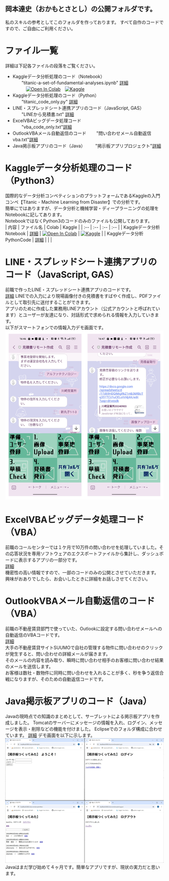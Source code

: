 ## 岡本達史（おかもとさとし）の公開フォルダです。
私のスキルの参考としてこのフォルダを作っております。
すべて自作のコードですので、ご自由にご利用ください。

# ファイル一覧
詳細は下記各ファイルの段落をご覧ください。
- Kaggleデータ分析処理のコード（Notebook）  
　　"titanic-a-set-of-fundamental-analyses.ipynb" [詳細](titanic-a-set-of-fundamental-analyses.ipynb)  
　　　[![Open In Colab](https://colab.research.google.com/assets/colab-badge.svg)](https://colab.research.google.com/github/kazakamibeer/public/blob/main/titanic-a-set-of-fundamental-analyses.ipynb)　[![Kaggle](https://kaggle.com/static/images/open-in-kaggle.svg)](https://kaggle.com/kernels/welcome?src=https://github.com/kazakamibeer/public/blob/main/titanic-a-set-of-fundamental-analyses.ipynb)
- Kaggleデータ分析処理のコード（Python）  
　　"titanic_code_only.py" [詳細](titanic_code_only.py)
- LINE・スプレッドシート連携アプリのコード（JavaScript, GAS）  
　　"LINEから見積書.txt" [詳細](LINEから見積書.txt)  
- ExcelVBAビッグデータ処理コード  
　　"vba_code_only.txt"[詳細](vba_code_only.txt)
- OutlookVBAメール自動返信のコード
　　"問い合わせメール自動返信vba.txt"[詳細](問い合わせメール自動返信vba.txt) 
- Java掲示板アプリのコード（Java）
　　"掲示板アプリプロジェクト"[詳細](掲示板アプリプロジェクト)
  
# Kaggleデータ分析処理のコード（Python3）
国際的なデータ分析コンペティションのプラットフォームであるKaggleの入門コンペ【Titanic - Machine Learning from Disaster】での分析です。   
簡単にではありますが、データ分析と機械学習・ディープラーニングの処理をNotebookに記してあります。    
NotebookではなくPython3のコードのみのファイルも公開しております。  
| 内容 | ファイル名 | Colab | Kaggle |
| :-- | :-- | :-- | :-- | 
| Kaggleデータ分析Notebook | [詳細](titanic-a-set-of-fundamental-analyses.ipynb) | [![Open In Colab](https://colab.research.google.com/assets/colab-badge.svg)](https://colab.research.google.com/github/kazakamibeer/public/blob/main/titanic-a-set-of-fundamental-analyses.ipynb) | [![Kaggle](https://kaggle.com/static/images/open-in-kaggle.svg)](https://kaggle.com/kernels/welcome?src=https://github.com/kazakamibeer/public/blob/main/titanic-a-set-of-fundamental-analyses.ipynb) |
| Kaggleデータ分析PythonCode | [詳細](titanic_code_only.py) | | |
  
# LINE・スプレッドシート連携アプリのコード（JavaScript, GAS）
前職で作ったLINE・スプレッドシート連携アプリのコードです。  
[詳細](LINEから見積書.txt)
LINEでの入力により現場画像付きの見積書をすばやく作成し、PDFファイルとして取引先に送付することができます。  
アプリのために作成した業務用LINEアカウント（公式アカウントと呼ばれています）とユーザーが友達になり、対話形式で求められる情報を入力していきます。  
以下がスマートフォンでの情報入力デモ画面です。  
<img src="img/LINE操作画面.jpg" width="600px">  

# ExcelVBAビッグデータ処理コード（VBA）  
前職のコールセンターでは１ケ月で10万件の問い合わせを処理していました。その応答状況を専用ソフトウェアのエクスポートファイルから集計し、ダッシュボードに表示するアプリの一部分です。  
[詳細](vba_code_only.txt)  
機密性の高い情報ですので、一部のコードのみの公開とさせていただきます。  
興味がおありでしたら、お会いしたときに詳細をお話しさせてください。  
  
# OutlookVBAメール自動返信のコード（VBA）  
前職の不動産賃貸部門で使っていた、Outlookに設定する問い合わせメールへの自動返信のVBAコードです。  
[詳細](問い合わせメール自動返信vba.txt)  
大手の不動産賃貸サイトSUUMOで自社の管理する物件に問い合わせのクリックが発生すると、問い合わせの詳細メールが届きます。  
そのメールの内容を読み取り、瞬時に問い合わせ相手のお客様に問い合わせ結果のメールを送信します。  
お客様は数社・数物件に同時に問い合わせを入れることが多く、秒を争う返信合戦になりますが、そのための自動返信コードです。  
  
# Java掲示板アプリのコード（Java）  
Javaの現時点での知識のまとめとして、サーブレットによる掲示板アプリを作成しました。
Tomcatのサーバーにメッセージの情報を入れ、ログイン、メッセージを表示・削除などの機能を付けました。
Eclipseでのフォルダ構成に合わせています。
[詳細](掲示板アプリプロジェクト)
デモ画面を以下に示します。
<img src="img/掲示板アプリ画面デモ.jpg" width="600px">
Javaはまだ学び始めて４ヶ月です。簡単なアプリですが、現状の実力だと思います。
